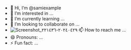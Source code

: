 - 👋 Hi, I’m @samiexample
- 👀 I’m interested in ...
- 🌱 I’m currently learning ...
- 💞️ I’m looking to collaborate on ...
- ![Screenshot_٢٠٢٤٠٤٢٩-٢٢١٤٣٦](https://SAMI.com/samiexample/samiexample/assets/160450544/90676e54-9220-4bc3-91c7-2e4cbdd17d24)
📫 How to reach me ...
- 😄 Pronouns: ...
- ⚡ Fun fact: ...

<!---
samiexample/samiexample is a ✨ special ✨ repository because its `README.md` (this file) appears on your GitHub profile.
You can click the Preview link to take a look at your changes.
--->
